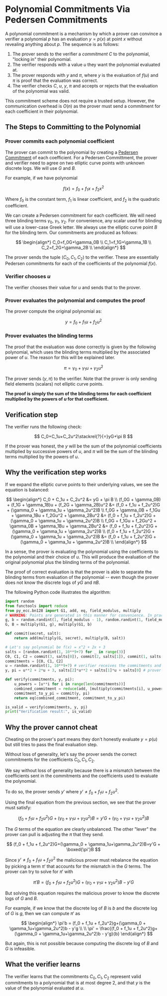 # Polynomial Commitments Via Pedersen Commitments

A polynomial commitment is a mechanism by which a prover can convince a verifier a polynomial $p$ has an evaluation $y = p(x)$ at point $x$ without revealing anything about $p$. The sequence is as follows:

1. The prover sends to the verifier a *commitment* $C$ to the polynomial, "locking in" their polynomial.
2. The verifier responds with a value $u$ they want the polynomial evaluated at.
3. The prover responds with $y$ and $\pi$, where $y$ is the evaluation of $f(u)$ and $\pi$ is proof that the evaluation was correct.
4. The verifier checks $C$, $u$, $y$, $\pi$ and accepts or rejects that the evaluation of the polynomial was valid.

This commitment scheme does not require a trusted setup. However, the communication overhead is $O(n)$ as the prover must send a commitment for each coefficient in their polynomial.

## The Steps to Committing to the Polynomial
### Prover commits each polynomial coefficient
The prover can commit to the polynomial by creating a [Pedersen Commitment](https://www.rareskills.io/post/pedersen-commitment) of each coefficient. For a Pedersen Committment, the prover and verifier need to agree on two elliptic curve points with unknown discrete logs. We will use $G$ and $B$.

For example, if we have polynomial

$$f(x) = f_0+f_1x+f_2x^2$$

Where $f_0$ is the constant term, $f_1$ is linear coefficient, and $f_2$ is the quadratic coefficient.

We can create a Pedersen commitment for each coefficient. We will need three blinding terms $\gamma_0$, $\gamma_1$, $\gamma_2$. For convenience, any scalar used for blinding will use a lower-case Greek letter. We always use the elliptic curve point $B$ for the blinding term. Our commitments are produced as follows:

$$
\begin{align*}
C_0=f_0G+\gamma_0B \\
C_1=f_1G+\gamma_1B \\
C_2=f_2G+\gamma_2B \\
\end{align*}
$$

The prover sends the tuple $(C_0, C_1, C_2)$ to the verifier. These are essentially Pedersen commitments for each of the coefficients of the polynomial $f(x)$.

### Verifier chooses $u$
The verifier chooses their value for $u$ and sends that to the prover.

### Prover evaluates the polynomial and computes the proof
The prover compute the original polynomial as:

$$
y = f_0 + f_1u + f_2u^2
$$

### Prover evaluates the blinding terms
The proof that the evaluation was done correctly is given by the following polynomial, which uses the blinding terms multiplied by the associated power of $u$. The reason for this will be explained later.

$$
\pi = \gamma_0 + \gamma_1u+\gamma_2u^2
$$

The prover sends $(y, \pi)$ to the verifier. Note that the prover is only sending field elements (scalars) not elliptic curve points.

**The proof is simply the sum of the blinding terms for each coefficient multiplied by the powers of $u$ for that coefficient.**

## Verification step
The verifier runs the following check:

$$
C_0+C_1u+C_2u^2\stackrel{?}{=}yG+\pi B
$$

If the prover was honest, the $y$ will be the sum of the polynomial coefficients multiplied by successive powers of $u$, and $\pi$ will be the sum of the blinding terms multiplied by the powers of $u$.

## Why the verification step works
If we expand the elliptic curve points to their underlying values, we see the equation is balanced:

$$
\begin{align*}
C_0 + C_1u + C_2u^2 &= yG + \pi B \\
(f_0G + \gamma_0B) + (f_1G + \gamma_1B)u + (f_2G + \gamma_2B)u^2 &= (f_0 + f_1u + f_2u^2)G + (\gamma_0 + \gamma_1u + \gamma_2u^2)B \\
f_0G + \gamma_0B + f_1Gu + \gamma_1Bu + f_2Gu^2 + \gamma_2Bu^2 &= (f_0 + f_1u + f_2u^2)G + (\gamma_0 + \gamma_1u + \gamma_2u^2)B \\
f_0G + f_1Gu + f_2Gu^2 + \gamma_0B + \gamma_1Bu + \gamma_2Bu^2 &= (f_0 + f_1u + f_2u^2)G + (\gamma_0 + \gamma_1u + \gamma_2u^2)B \\
(f_0 + f_1u + f_2u^2)G + (\gamma_0 + \gamma_1u + \gamma_2u^2)B &= (f_0 + f_1u + f_2u^2)G + (\gamma_0 + \gamma_1u + \gamma_2u^2)B \\
\end{align*}
$$

In a sense, the prover is evaluating the polynomial using the coefficients to the polynomial and their choice of $u$. This will produce the evaluation of the original polynomial plus the blinding terms of the polynomial.

The proof of correct evaluation is that the prover is able to separate the blinding terms from evaluation of the polynomial -- even though the prover does not know the discrete logs of $yG$ and $\pi B$.

The following Python code illustrates the algorithm:

``` python
import random
from functools import reduce
from py_ecc.bn128 import G1, add, eq, field_modulus, multiply
# WARNING: Points are generated in this manner for convenience. In practice, the point's (x, y) value must be selected randomly and the discrete logs should never be known to anyone.
g, b = random.randint(1, field_modulus - 1), random.randint(1, field_modulus - 1)
G, B = multiply(G1, g), multiply(G1, b)

def commit(secret, salt):
    return add(multiply(G, secret), multiply(B, salt))

# Let's say polynomial be f(x) = x^2 + 2x + 3
salts = [random.randint(1, 10**9+7) for _ in range(3)]
C0, C1, C2 = commit(3, salts[0]), commit(2, salts[1]), commit(1, salts[2])
commitments = [C0, C1, C2]
u = random.randint(1, 10**9+7) # verifier receives the commitments and responds with u
y, pi = u**2 + 2*u + 3, salts[2]*u**2 + salts[1]*u + salts[0] # prover computes the value of y and pi and sends it to verifier

def verify(commitments, y, pi):
    u_powers = [u**i for i in range(len(commitments))]
    combined_commitment = reduce(add, [multiply(commitments[i], u_powers[i]) for i in range(len(commitments))])
    commitment_to_y_pi = commit(y, pi)
    return eq(combined_commitment, commitment_to_y_pi)

is_valid = verify(commitments, y, pi)
print("Verification result:", is_valid)
```

## Why the prover cannot cheat
Cheating on the prover's part means they don't honestly evaluate $y = p(u)$ but still tries to pass the final evaluation step.

Without loss of generality, let's say the prover sends the correct commitments for the coefficients $C_0, C_1, C_2$.

We say without loss of generality because there is a mismatch between the coefficients sent in the commitments and the coefficients used to evaluate the polynomial.

To do so, the prover sends $y'$ where $y' \neq f_0 + f_1u + f_2u^2$.

Using the final equation from the previous section, we see that the prover must satisfy:

$$
(f_0 + f_1u + f_2u^2)G+(\gamma_0 + \gamma_1u+\gamma_2u^2)B=y'G+(\gamma_0 + \gamma_1u+\gamma_2u^2)B
$$

The $G$ terms of the equation are clearly unbalanced. The other "lever" the prover can pull is adjusting the $\pi$ that they send.

$$
(f_0 + f_1u + f_2u^2)G+(\gamma_0 + \gamma_1u+\gamma_2u^2)B=y'G + \boxed{\pi'}B
$$

Since $y' \neq f_0 + f_1u + f_2u^2$ the malicious prover must rebalance the equation by picking a term $\pi'$ that accounts for the mismatch in the $G$ terms. The prover can try to solve for $\pi'$ with 

$$
\pi'B = (f_0 + f_1u + f_2u^2)G+(\gamma_0 + \gamma_1u+\gamma_2u^2)B - y'G
$$

But solving this equation requires the malicious prover to know the discrete logs of $G$ and $B$.

For example, if we know that the discrete log of $B$ is $b$ and the discrete log of $G$ is $g$, then we can compute $\pi'$ as

$$
\begin{align*}
\pi'b = (f_0 + f_1u + f_2u^2)g+(\gamma_0 + \gamma_1u+\gamma_2u^2)b - y'g \\
\\
\pi' = \frac{(f_0 + f_1u + f_2u^2)g+(\gamma_0 + \gamma_1u+\gamma_2u^2)b - y'g}{b}
\end{align*}
$$

But again, this is not possible because computing the discrete log of $B$ and $G$ is infeasible.

## What the verifier learns
The verifier learns that the commitments $C_0, C_1, C_2$ represent valid commitments to a polynomial that is at most degree 2, and that $y$ is the value of the polynomial evaluated at $u$.
